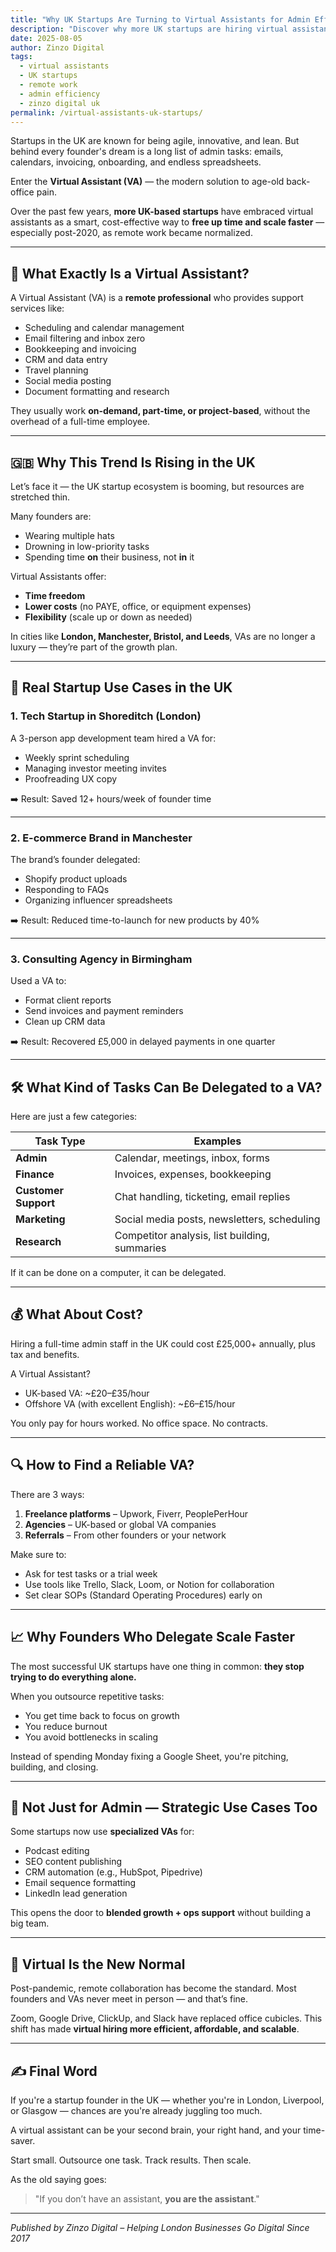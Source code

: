 ```yaml
---
title: "Why UK Startups Are Turning to Virtual Assistants for Admin Efficiency"
description: "Discover why more UK startups are hiring virtual assistants to handle admin tasks, improve productivity, and cut costs while scaling their operations."
date: 2025-08-05
author: Zinzo Digital
tags:
  - virtual assistants
  - UK startups
  - remote work
  - admin efficiency
  - zinzo digital uk
permalink: /virtual-assistants-uk-startups/
---
```


Startups in the UK are known for being agile, innovative, and lean. But behind every founder's dream is a long list of admin tasks: emails, calendars, invoicing, onboarding, and endless spreadsheets.

Enter the **Virtual Assistant (VA)** — the modern solution to age-old back-office pain.

Over the past few years, **more UK-based startups** have embraced virtual assistants as a smart, cost-effective way to **free up time and scale faster** — especially post-2020, as remote work became normalized.

---

## 🧠 What Exactly Is a Virtual Assistant?

A Virtual Assistant (VA) is a **remote professional** who provides support services like:

- Scheduling and calendar management
- Email filtering and inbox zero
- Bookkeeping and invoicing
- CRM and data entry
- Travel planning
- Social media posting
- Document formatting and research

They usually work **on-demand, part-time, or project-based**, without the overhead of a full-time employee.

---

## 🇬🇧 Why This Trend Is Rising in the UK

Let’s face it — the UK startup ecosystem is booming, but resources are stretched thin.

Many founders are:
- Wearing multiple hats
- Drowning in low-priority tasks
- Spending time **on** their business, not **in** it

Virtual Assistants offer:
- **Time freedom**
- **Lower costs** (no PAYE, office, or equipment expenses)
- **Flexibility** (scale up or down as needed)

In cities like **London, Manchester, Bristol, and Leeds**, VAs are no longer a luxury — they’re part of the growth plan.

---

## 💼 Real Startup Use Cases in the UK

### 1. **Tech Startup in Shoreditch (London)**
A 3-person app development team hired a VA for:
- Weekly sprint scheduling
- Managing investor meeting invites
- Proofreading UX copy

➡️ Result: Saved 12+ hours/week of founder time

---

### 2. **E-commerce Brand in Manchester**
The brand’s founder delegated:
- Shopify product uploads
- Responding to FAQs
- Organizing influencer spreadsheets

➡️ Result: Reduced time-to-launch for new products by 40%

---

### 3. **Consulting Agency in Birmingham**
Used a VA to:
- Format client reports
- Send invoices and payment reminders
- Clean up CRM data

➡️ Result: Recovered £5,000 in delayed payments in one quarter

---

## 🛠️ What Kind of Tasks Can Be Delegated to a VA?

Here are just a few categories:

| Task Type         | Examples |
|-------------------|----------|
| **Admin**         | Calendar, meetings, inbox, forms |
| **Finance**       | Invoices, expenses, bookkeeping |
| **Customer Support** | Chat handling, ticketing, email replies |
| **Marketing**     | Social media posts, newsletters, scheduling |
| **Research**      | Competitor analysis, list building, summaries |

If it can be done on a computer, it can be delegated.

---

## 💰 What About Cost?

Hiring a full-time admin staff in the UK could cost £25,000+ annually, plus tax and benefits.

A Virtual Assistant?
- UK-based VA: ~£20–£35/hour
- Offshore VA (with excellent English): ~£6–£15/hour

You only pay for hours worked. No office space. No contracts.

---

## 🔍 How to Find a Reliable VA?

There are 3 ways:
1. **Freelance platforms** – Upwork, Fiverr, PeoplePerHour
2. **Agencies** – UK-based or global VA companies
3. **Referrals** – From other founders or your network

Make sure to:
- Ask for test tasks or a trial week
- Use tools like Trello, Slack, Loom, or Notion for collaboration
- Set clear SOPs (Standard Operating Procedures) early on

---

## 📈 Why Founders Who Delegate Scale Faster

The most successful UK startups have one thing in common: **they stop trying to do everything alone.**

When you outsource repetitive tasks:
- You get time back to focus on growth
- You reduce burnout
- You avoid bottlenecks in scaling

Instead of spending Monday fixing a Google Sheet, you're pitching, building, and closing.

---

## 🧩 Not Just for Admin — Strategic Use Cases Too

Some startups now use **specialized VAs** for:
- Podcast editing
- SEO content publishing
- CRM automation (e.g., HubSpot, Pipedrive)
- Email sequence formatting
- LinkedIn lead generation

This opens the door to **blended growth + ops support** without building a big team.

---

## 🔄 Virtual Is the New Normal

Post-pandemic, remote collaboration has become the standard. Most founders and VAs never meet in person — and that’s fine.

Zoom, Google Drive, ClickUp, and Slack have replaced office cubicles. This shift has made **virtual hiring more efficient, affordable, and scalable**.

---

## ✍️ Final Word

If you're a startup founder in the UK — whether you're in London, Liverpool, or Glasgow — chances are you're already juggling too much.

A virtual assistant can be your second brain, your right hand, and your time-saver.

Start small. Outsource one task. Track results. Then scale.

As the old saying goes:  
> "If you don’t have an assistant, **you are the assistant**."

---

*Published by Zinzo Digital – Helping London Businesses Go Digital Since 2017*